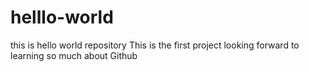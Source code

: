 # helllo-world
this is hello world repository
This is the first project
looking forward to learning so much about Github
